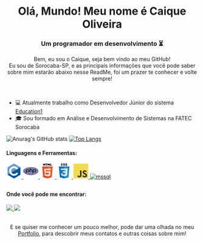 <h1 align="center">Olá, Mundo! Meu nome é Caique Oliveira</h1>
<h3 align="center">Um programador em desenvolvimento ⏳ </h3>

<p align="center">Bem, eu sou o Caique, seja bem vindo ao meu GitHub! <br>Eu sou de Sorocaba-SP, e as principais informações que você pode saber sobre mim estarão abaixo nesse ReadMe, foi um prazer te conhecer e volte sempre!</p>

<br>

- 💻 Atualmente trabalho como Desenvolvedor Júnior do sistema <a href="https://education1.com.br/?gclid=Cj0KCQjwn4qWBhCvARIsAFNAMiisFx-x3ghD5T9hbgohg7YYWHkErIB3NdyaPnBan1mDF6WsiYc_0PwaAqTLEALw_wcB" target="_blank">Education1</a>
- 🎓 Sou formado em Análise e Desenvolvimento de Sistemas na FATEC Sorocaba

![Anurag's GitHub stats](https://github-readme-stats.vercel.app/api?username=caiqueos&show_icons=true&theme=dark)
[![Top Langs](https://github-readme-stats.vercel.app/api/top-langs/?username=caiqueos&theme=dark)](https://github.com/anuraghazra/github-readme-stats)

<h4>Linguagens e Ferramentas:</h3>
<p> <a href="https://www.cprogramming.com/" target="_blank" rel="noreferrer"> <img src="https://raw.githubusercontent.com/devicons/devicon/master/icons/c/c-original.svg" alt="c" width="40" height="40"/> </a> <a href="https://www.php.net/" target="_blank" rel="noreferrer"> <img src="https://raw.githubusercontent.com/devicons/devicon/master/icons/php/php-original.svg" alt="php" width="40" height="40"/> </a> <a href="https://www.w3.org/html/" target="_blank" rel="noreferrer"> <img src="https://raw.githubusercontent.com/devicons/devicon/master/icons/html5/html5-original-wordmark.svg" alt="html5" width="40" height="40"/> </a> <a href="https://www.w3schools.com/css/" target="_blank" rel="noreferrer"> <img src="https://raw.githubusercontent.com/devicons/devicon/master/icons/css3/css3-original-wordmark.svg" alt="css3" width="40" height="40"/> </a> <a href="https://developer.mozilla.org/en-US/docs/Web/JavaScript" target="_blank" rel="noreferrer"> <img src="https://raw.githubusercontent.com/devicons/devicon/master/icons/javascript/javascript-original.svg" alt="javascript" width="40" height="40"/> </a> <a href="https://www.microsoft.com/en-us/sql-server" target="_blank" rel="noreferrer"> <img src="https://www.svgrepo.com/show/303229/microsoft-sql-server-logo.svg" alt="mssql" width="40" height="40"/> </a> </p>

##

<h4>Onde você pode me encontrar:</h4>

<div>
  <a href="https://www.linkedin.com/in/Caique-OS" target="_blank">
    <img src="https://img.shields.io/badge/LinkedIn-0077B5?style=for-the-badge&logo=linkedin&logoColor=white">
  </a>
  
  <a href="mailto:CaiqueOliSIlva5636@gmail.com">
    <img src="https://img.shields.io/badge/Gmail-D14836?style=for-the-badge&logo=gmail&logoColor=white">
  </a>  
</div>

<br>

<p align="center">E se quiser me conhecer um pouco melhor, pode dar uma olhada no meu <a href="https://caiqueos.github.io/Portfolio/" target="_blank">Portfolio</a>, para descobrir meus contatos e outras coisas sobre mim!</p>
